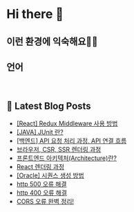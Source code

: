 # Hi there 👋

## 이런 환경에 익숙해요✍🏼

## 언어

<p>
  <img alt="" src= "https://img.shields.io/badge/JavaScript-F7DF1E?style=flat-square&logo=JavaScript&logoColor=white"/> 
  <img alt="" src= "https://img.shields.io/badge/TypeScript-black?logo=typescript&logoColor=blue"/>
</p>

## 📕 Latest Blog Posts

<ul><li><a href='https://o-ohi-code.tistory.com/57' target='_blank'>[React] Redux Middleware 사용 방법</a></li><li><a href='https://o-ohi-code.tistory.com/56' target='_blank'>[JAVA] JUnit 란?</a></li><li><a href='https://o-ohi-code.tistory.com/55' target='_blank'>[백엔드] API 요청 처리 과정, API 연결 흐름</a></li><li><a href='https://o-ohi-code.tistory.com/54' target='_blank'>브라우저, CSR, SSR 렌더링 과정</a></li><li><a href='https://o-ohi-code.tistory.com/53' target='_blank'>프론트엔드 아키텍처(Architecture)란?</a></li><li><a href='https://o-ohi-code.tistory.com/52' target='_blank'>React 렌더링 과정</a></li><li><a href='https://o-ohi-code.tistory.com/51' target='_blank'>[Oracle] 시퀀스 생성 방법</a></li><li><a href='https://o-ohi-code.tistory.com/50' target='_blank'>http 500 오류 해결</a></li><li><a href='https://o-ohi-code.tistory.com/49' target='_blank'>http 400 오류 해결</a></li><li><a href='https://o-ohi-code.tistory.com/48' target='_blank'>CORS 오류 완벽 정리!</a></li></ul>